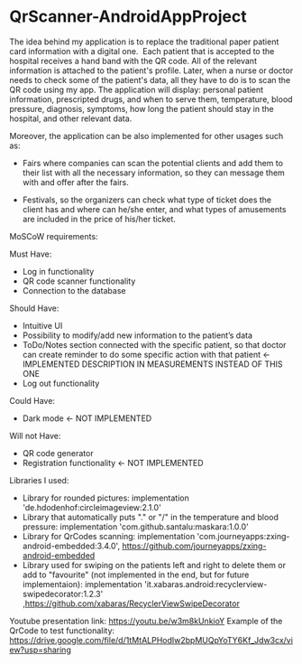 # QrScanner-AndroidAppProject
The idea behind my application is to replace the traditional paper patient card information with a digital one. 
Each patient that is accepted to the hospital receives a hand band with the QR code. All of the relevant information is attached to the patient's profile. Later, when a nurse or doctor needs to check some of the patient's data, all they have to do is to scan the QR code using my app. The application will display: personal patient information, prescripted drugs, and when to serve them, temperature, blood pressure, diagnosis,  symptoms, how long the patient should stay in the hospital, and other relevant data.

Moreover, the application can be also implemented for other usages such as: 

- Fairs where companies can scan the potential clients and add them to their list with all the necessary information, so they can message them with and offer after the fairs.

- Festivals, so the organizers can check what type of ticket does the client has and where can he/she enter, and what types of amusements are included in the price of his/her ticket.




MoSCoW requirements:

Must Have:
- Log in functionality
- QR code scanner functionality
- Connection to the database

Should Have:
- Intuitive UI
- Possibility to modify/add new information to the patient’s data
- ToDo/Notes section connected with the specific patient, so that doctor can create reminder to do some specific action with that patient <-  IMPLEMENTED DESCRIPTION IN MEASUREMENTS INSTEAD OF THIS ONE
- Log out functionality

Could Have:
- Dark mode <- NOT IMPLEMENTED

Will not Have:
- QR code generator
- Registration functionality <- NOT IMPLEMENTED



Libraries I used:
- Library for rounded pictures: implementation 'de.hdodenhof:circleimageview:2.1.0' 
- Library that automatically puts "." or "/" in the temperature and blood pressure: implementation 'com.github.santalu:maskara:1.0.0'
- Library for QrCodes scanning: implementation 'com.journeyapps:zxing-android-embedded:3.4.0', https://github.com/journeyapps/zxing-android-embedded
- Library used for swiping on the patients left and right to delete them or add to "favourite" (not implemented in the end, but for future implementaion):  implementation 'it.xabaras.android:recyclerview-swipedecorator:1.2.3' ,https://github.com/xabaras/RecyclerViewSwipeDecorator


Youtube presentation link: https://youtu.be/w3m8kUnkioY
Example of the QrCode to test functionality: https://drive.google.com/file/d/1tMtALPHodIw2bpMUQpYoTY6Kf_Jdw3cx/view?usp=sharing
